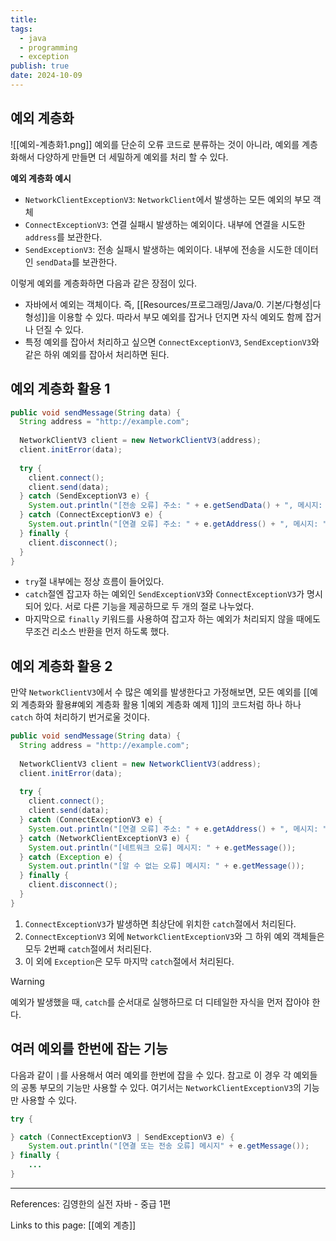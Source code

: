 ```yaml
---
title: 
tags:
  - java
  - programming
  - exception
publish: true
date: 2024-10-09
---
```

## 예외 계층화
![[예외-계층화1.png]]
예외를 단순히 오류 코드로 분류하는 것이 아니라, 예외를 계층화해서 다양하게 만들면 더 세밀하게 예외를 처리 할 수 있다.

**예외 계층화 예시**

- `NetworkClientExceptionV3`: `NetworkClient`에서 발생하는 모든 예외의 부모 객체
- `ConnectExceptionV3`: 연결 실패시 발생하는 예외이다. 내부에 연결을 시도한 `address`를 보관한다.
- `SendExceptionV3`: 전송 실패시 발생하는 예외이다. 내부에 전송을 시도한 데이터인 `sendData`를 보관한다.

이렇게 예외를 계층화하면 다음과 같은 장점이 있다.
- 자바에서 예외는 객체이다. 즉, [[Resources/프로그래밍/Java/0. 기본/다형성|다형성]]을 이용할 수 있다. 따라서 부모 예외를 잡거나 던지면 자식 예외도 함께 잡거나 던질 수 있다.
- 특정 예외를 잡아서 처리하고 싶으면 `ConnectExceptionV3`, `SendExceptionV3`와 같은 하위 예외를 잡아서 처리하면 된다.

## 예외 계층화 활용 1
```java title="예외 계층화 예제 1"
public void sendMessage(String data) {  
  String address = "http://example.com";  
  
  NetworkClientV3 client = new NetworkClientV3(address);  
  client.initError(data);  
  
  try {  
    client.connect();  
    client.send(data);  
  } catch (SendExceptionV3 e) {  
    System.out.println("[전송 오류] 주소: " + e.getSendData() + ", 메시지: " + e.getMessage());  
  } catch (ConnectExceptionV3 e) {  
    System.out.println("[연결 오류] 주소: " + e.getAddress() + ", 메시지: " + e.getMessage());  
  } finally {  
    client.disconnect();  
  }  
}
```

- `try`절 내부에는 정상 흐름이 들어있다.
- `catch`절엔 잡고자 하는 예외인 `SendExceptionV3`와 `ConnectExceptionV3`가 명시되어 있다. 서로 다른 기능을 제공하므로 두 개의 절로 나누었다.
- 마지막으로 `finally` 키워드를 사용하여 잡고자 하는 예외가 처리되지 않을 때에도 무조건 리소스 반환을 먼저 하도록 했다.

## 예외 계층화 활용 2
만약 `NetworkClientV3`에서 수 많은 예외를 발생한다고 가정해보면, 모든 예외를 [[예외 계층화와 활용#예외 계층화 활용 1|예외 계층화 예제 1]]의 코드처럼 하나 하나 `catch` 하여 처리하기 번거로울 것이다.
```java title="예외 계층화 예제 2"
public void sendMessage(String data) {  
  String address = "http://example.com";  
  
  NetworkClientV3 client = new NetworkClientV3(address);  
  client.initError(data);  
  
  try {  
    client.connect();  
    client.send(data);  
  } catch (ConnectExceptionV3 e) {  
    System.out.println("[연결 오류] 주소: " + e.getAddress() + ", 메시지: " + e.getMessage());  
  } catch (NetworkClientExceptionV3 e) {  
    System.out.println("[네트워크 오류] 메시지: " + e.getMessage());  
  } catch (Exception e) {  
    System.out.println("[알 수 없는 오류] 메시지: " + e.getMessage());  
  } finally {  
    client.disconnect();  
  }  
}
```
1. `ConnectExceptionV3`가 발생하면 최상단에 위치한 `catch`절에서 처리된다.
2. `ConnectExceptionV3` 외에 `NetworkClientExceptionV3`와 그 하위 예외 객체들은 모두 2번째 `catch`절에서 처리된다.
3. 이 외에 `Exception`은 모두 마지막 `catch`절에서 처리된다.

> [!warning]
> 예외가 발생했을 때, `catch`를 순서대로 실행하므로 더 디테일한 자식을 먼저 잡아야 한다.

## 여러 예외를 한번에 잡는 기능
다음과 같이 `|`를 사용해서 여러 예외를 한번에 잡을 수 있다. 참고로 이 경우 각 예외들의 공통 부모의 기능만 사용할 수 있다. 여기서는 `NetworkClientExceptionV3`의 기능만 사용할 수 있다.

```java title="예외 계층화 예제 3"
try {

} catch (ConnectExceptionV3 | SendExceptionV3 e) {
	System.out.println("[연결 또는 전송 오류] 메시지" + e.getMessage());
} finally {
	...
}
```

---
References: 김영한의 실전 자바 - 중급 1편

Links to this page: [[예외 계층]]